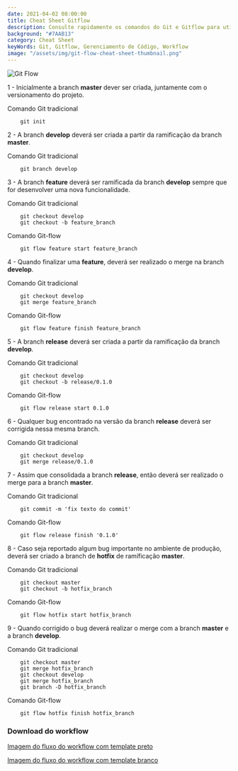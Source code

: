 ```yaml
---
date: 2021-04-02 08:00:00
title: Cheat Sheet Gitflow
description: Consulte rapidamente os comandos do Git e Gitflow para utilização do workflow Gitflow.
background: "#7AAB13"
category: Cheat Sheet
keyWords: Git, Gitflow, Gerenciamento de Código, Workflow
image: "/assets/img/git-flow-cheat-sheet-thumbnail.png"
---
```


![Git Flow](/assets/img/fluxo-git-flow-dark.png)

1 - Inicialmente a branch **master** dever ser criada, juntamente com o versionamento do projeto.

Comando Git tradicional

```git
    git init
```

2 - A branch **develop** deverá ser criada a partir da ramificação da branch **master**.

Comando Git tradicional

```git
    git branch develop
```

3 - A branch **feature** deverá ser ramificada da branch **develop** sempre que for desenvolver uma nova funcionalidade.

Comando Git tradicional

```git
    git checkout develop
    git checkout -b feature_branch
```

Comando Git-flow

```
    git flow feature start feature_branch
```

4 - Quando finalizar uma **feature**, deverá ser realizado o merge na branch **develop**.

Comando Git tradicional

```git
    git checkout develop
    git merge feature_branch
```

Comando Git-flow

```
    git flow feature finish feature_branch
```

5 - A branch **release** deverá ser criada a partir da ramificação da branch **develop**.

Comando Git tradicional

```git
    git checkout develop
    git checkout -b release/0.1.0
```

Comando Git-flow

```
    git flow release start 0.1.0
```

6 - Qualquer bug encontrado na versão da branch **release** deverá ser corrigida nessa mesma branch.

Comando Git tradicional

```git
    git checkout develop
    git merge release/0.1.0
```

7 - Assim que consolidada a branch **release**, então deverá ser realizado o merge para a branch **master**.

Comando Git tradicional

```git
    git commit -m 'fix texto do commit'
```

Comando Git-flow

```
    git flow release finish '0.1.0'
```

8 - Caso seja reportado algum bug importante no ambiente de produção, deverá ser criado a branch de **hotfix** de ramificação **master**.

Comando Git tradicional

```git
    git checkout master
    git checkout -b hotfix_branch
```

Comando Git-flow

```
    git flow hotfix start hotfix_branch
```

9 - Quando corrigido o bug deverá realizar o merge com a branch **master** e a branch **develop**.

Comando Git tradicional

```git
    git checkout master
    git merge hotfix_branch
    git checkout develop
    git merge hotfix_branch
    git branch -D hotfix_branch
```

Comando Git-flow

```
    git flow hotfix finish hotfix_branch
```

### Download do workflow

[Imagem do fluxo do workflow com template preto](/assets/img/fluxo-git-flow-dark.png)

[Imagem do fluxo do workflow com template branco](/assets/img/fluxo-git-flow-white.png)
